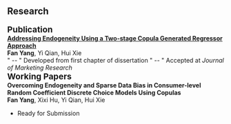 ## Research

<h4 style="margin: 0; font-size: 1.2rem; font-weight: bold;"> Publication</h4>
<div class="title">
  <strong>
    <a href="https://journals.sagepub.com/doi/10.1177/00222437241296453">
    Addressing Endogeneity Using a Two-stage Copula Generated Regressor Approach </a>
  </strong>
</div>
<div class="author"> 
  <strong>Fan Yang</strong>, Yi Qian, Hui Xie
</div>
<div>
  " -- "
    Developed from first chapter of dissertation
  " -- "
  Accepted at <em>Journal of Marketing Research</em>
</div>


<h4 style="margin: 0; font-size: 1.2rem; font-weight: bold;"> Working Papers</h4>
<div class="title">
  <strong>
      Overcoming Endogeneity and Sparse Data Bias in Consumer-level Random Coefficient Discrete Choice Models Using Copulas
  </strong>
</div>
<div class="author"> 
  <strong>Fan Yang</strong>, Xixi Hu, Yi Qian, Hui Xie
</div>
<ul>
  <li>Ready for Submission</li>
</ul>
